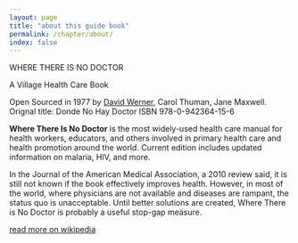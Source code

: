 ```yaml
---
layout: page
title: "about this guide book"
permalink: /chapter/about/
index: false
---
```


WHERE THERE IS NO DOCTOR

A Village Health Care Book

Open Sourced in 1977 by [David Werner](https://en.wikipedia.org/wiki/David_Werner), Carol Thuman, Jane Maxwell. Orignal title: Donde No Hay Doctor ISBN 978-0-942364-15-6


**Where There Is No Doctor** is the most widely-used health care manual for health workers, educators, and others involved in primary health care and health promotion around the world. Current edition includes updated information on malaria, HIV, and more.

In the Journal of the American Medical Association, a 2010 review said, it is still not known if the book effectively improves health. However, in most of the world, where physicians are not available and diseases are rampant, the status quo is unacceptable. Until better solutions are created, Where There is No Doctor is probably a useful stop-gap measure.

[read more on wikipedia](https://en.wikipedia.org/wiki/Where_There_Is_No_Doctor)

